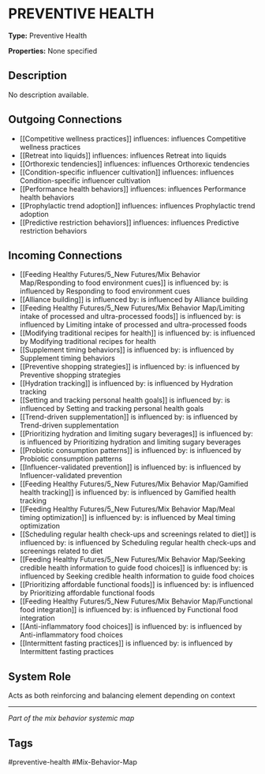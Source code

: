 # PREVENTIVE HEALTH

**Type:** Preventive Health

**Properties:** None specified

## Description
No description available.

## Outgoing Connections
- [[Competitive wellness practices]] influences: influences Competitive wellness practices
- [[Retreat into liquids]] influences: influences Retreat into liquids
- [[Orthorexic tendencies]] influences: influences Orthorexic tendencies
- [[Condition-specific influencer cultivation]] influences: influences Condition-specific influencer cultivation
- [[Performance health behaviors]] influences: influences Performance health behaviors
- [[Prophylactic trend adoption]] influences: influences Prophylactic trend adoption
- [[Predictive restriction behaviors]] influences: influences Predictive restriction behaviors

## Incoming Connections
- [[Feeding Healthy Futures/5_New Futures/Mix Behavior Map/Responding to food environment cues]] is influenced by: is influenced by Responding to food environment cues
- [[Alliance building]] is influenced by: is influenced by Alliance building
- [[Feeding Healthy Futures/5_New Futures/Mix Behavior Map/Limiting intake of processed and ultra-processed foods]] is influenced by: is influenced by Limiting intake of processed and ultra-processed foods
- [[Modifying traditional recipes for health]] is influenced by: is influenced by Modifying traditional recipes for health
- [[Supplement timing behaviors]] is influenced by: is influenced by Supplement timing behaviors
- [[Preventive shopping strategies]] is influenced by: is influenced by Preventive shopping strategies
- [[Hydration tracking]] is influenced by: is influenced by Hydration tracking
- [[Setting and tracking personal health goals]] is influenced by: is influenced by Setting and tracking personal health goals
- [[Trend-driven supplementation]] is influenced by: is influenced by Trend-driven supplementation
- [[Prioritizing hydration and limiting sugary beverages]] is influenced by: is influenced by Prioritizing hydration and limiting sugary beverages
- [[Probiotic consumption patterns]] is influenced by: is influenced by Probiotic consumption patterns
- [[Influencer-validated prevention]] is influenced by: is influenced by Influencer-validated prevention
- [[Feeding Healthy Futures/5_New Futures/Mix Behavior Map/Gamified health tracking]] is influenced by: is influenced by Gamified health tracking
- [[Feeding Healthy Futures/5_New Futures/Mix Behavior Map/Meal timing optimization]] is influenced by: is influenced by Meal timing optimization
- [[Scheduling regular health check-ups and screenings related to diet]] is influenced by: is influenced by Scheduling regular health check-ups and screenings related to diet
- [[Feeding Healthy Futures/5_New Futures/Mix Behavior Map/Seeking credible health information to guide food choices]] is influenced by: is influenced by Seeking credible health information to guide food choices
- [[Prioritizing affordable functional foods]] is influenced by: is influenced by Prioritizing affordable functional foods
- [[Feeding Healthy Futures/5_New Futures/Mix Behavior Map/Functional food integration]] is influenced by: is influenced by Functional food integration
- [[Anti-inflammatory food choices]] is influenced by: is influenced by Anti-inflammatory food choices
- [[Intermittent fasting practices]] is influenced by: is influenced by Intermittent fasting practices

## System Role
Acts as both reinforcing and balancing element depending on context

---
*Part of the mix behavior systemic map*

## Tags
#preventive-health #Mix-Behavior-Map
